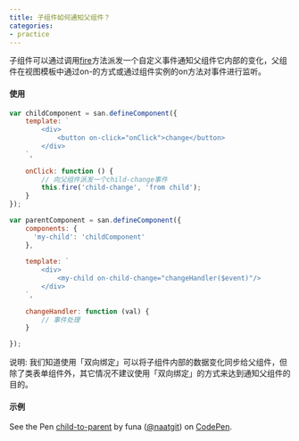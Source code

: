 ```yaml
---
title: 子组件如何通知父组件？
categories:
- practice
---
```


子组件可以通过调用[fire](https://ecomfe.github.io/san/doc/api/#fire)方法派发一个自定义事件通知父组件它内部的变化，父组件在视图模板中通过on-的方式或通过组件实例的on方法对事件进行监听。

#### 使用
```javascript
var childComponent = san.defineComponent({    
    template: `
        <div>
            <button on-click="onClick">change</button>
        </div>
    `,
    
    onClick: function () {
        // 向父组件派发一个child-change事件
        this.fire('child-change', 'from child');
    }
});

var parentComponent = san.defineComponent({
    components: {
      'my-child': 'childComponent'
    },
  
    template: `
        <div>
            <my-child on-child-change="changeHandler($event)"/>
        </div>
    `,
  
    changeHandler: function (val) {
        // 事件处理
    }

});
```
说明: 我们知道使用「双向绑定」可以将子组件内部的数据变化同步给父组件，但除了类表单组件外，其它情况不建议使用「双向绑定」的方式来达到通知父组件的目的。

#### 示例
<p data-height="265" data-theme-id="0" data-slug-hash="wqrGLy" data-default-tab="result" data-user="naatgit" data-embed-version="2" data-pen-title="child-to-parent" class="codepen">See the Pen <a href="https://codepen.io/naatgit/pen/wqrGLy/">child-to-parent</a> by funa (<a href="https://codepen.io/naatgit">@naatgit</a>) on <a href="https://codepen.io">CodePen</a>.</p>
<script async src="https://production-assets.codepen.io/assets/embed/ei.js"></script>
